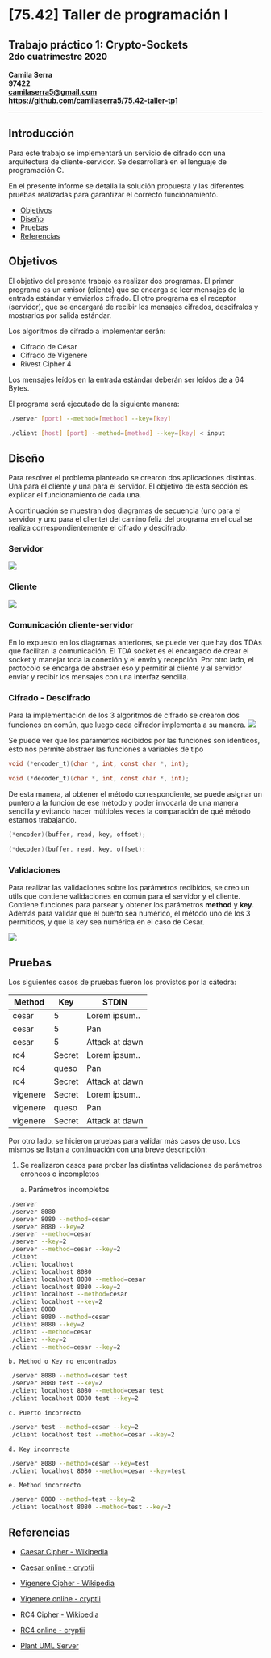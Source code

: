 # [75.42] Taller de programación I
## Trabajo práctico 1: Crypto-Sockets<br><sup>2do cuatrimestre 2020</sup>

**Camila Serra**  
**97422**  
**camilaserra5@gmail.com**  
**https://github.com/camilaserra5/75.42-taller-tp1**

_________________
## Introducción
Para este trabajo se implementará un servicio de cifrado con una arquitectura de cliente-servidor. Se desarrollará en el lenguaje de programación C.

En el presente informe se detalla la solución propuesta y las diferentes pruebas realizadas para garantizar el correcto funcionamiento.

- [Objetivos](#)
- [Diseño](#)
- [Pruebas](#)
- [Referencias](#)

## Objetivos
El objetivo del presente trabajo es realizar dos programas. El primer programa es un emisor (cliente) que se encarga se leer mensajes de la entrada estándar y enviarlos cifrado. El otro programa es el receptor (servidor), que se encargará de recibir los mensajes cifrados, descifralos y mostrarlos por salida estándar.

Los  algoritmos de cifrado a implementar serán:
- Cifrado de César
- Cifrado de Vigenere
- Rivest Cipher 4

Los mensajes leídos en la entrada estándar deberán ser leídos de a 64 Bytes.

El programa será ejecutado de la siguiente manera:
```bash
./server [port] --method=[method] --key=[key]
```
```bash
./client [host] [port] --method=[method] --key=[key] < input
```
## Diseño
Para resolver el problema planteado se crearon dos aplicaciones distintas. Una para el cliente y una para el servidor. El objetivo de esta sección es explicar el funcionamiento de cada una.

A continuación se muestran dos diagramas de secuencia (uno para el servidor y uno para el cliente) del camino feliz del programa en el cual se realiza correspondientemente el cifrado y descifrado.
### Servidor
![](http://www.plantuml.com/plantuml/png/ZL9BQiCm4Dtx5BDCm6ttePGiUe12wIe4OqlZH4JM66aScfB3TnHPhHDIquNXINwVqPFMWMlFGsUBlT48BH4tz5dKYid3Hq1VzFBVADFNZk4T_V5cwyqJao9xpIDrGBxQUaL5MhJH4nvUHgiLF3w52u9DJvwtiEcGzwG57F2qBOh44yLe2Yi85r0PPtYHS0bHl9mXDyRfH9wbMHCOtJ-8jLBOymznmio52BSVOHerhqh8glFv7B-9E26HxYH3fyggTd2A3Rb5gaRIB54FWsDZeJan1l2e31vHmpCqGzkAHJ1VE1h_CLJglH8fcYDEnaiELNHO5bbvhuGiJSiiBC6Ys_5-EHyVJzXX2FNkDtlIU7um8aazBAxTIv3tKGArROXLejEvplbOZO4zdUv6tfulS_DzhILbwEmt)

### Cliente
![](http://www.plantuml.com/plantuml/png/VP51QyCm38Nl_XKwff1jzp96OUm-63kL4b9RQKnTATZAM4T__9pQfWjbEPI-IEzzv2cR8AsNyUHKRmr2nonx_bQj5lRm6T2h8UwjjaDB0g_E8ibizEvPMBER3JzO7t7kUoFD9k8c9ZoyPDGQ7f_Yu2lEjZq7sS5sO3_zdL1wDb4SyRnJAjbZCBDX3U4g6ajMggHhc1Wm4LOB2Sr4g7DevYnbedV8Cl7BKmqbf2wNo_LtIsUrXWDAWwblqusanJ9LgL0CEkO1HXBhO7yM3E2nDV0C-x7hq4EmFtY3bhj5QY9MoLQ3Gpf8NqEyJmtSTU5MvPyc-hfi0fBvKsZEMwcIlBzSZYPz7rHnMQwo_286WtW-LsMmzB6AjznzWsJ6a_i5)

### Comunicación cliente-servidor
En lo expuesto en los diagramas anteriores, se puede ver que hay dos TDAs que facilitan la comunicación. El TDA socket es el encargado de crear el socket y manejar toda la conexión y el envío y recepción. Por otro lado, el protocolo se encarga de abstraer eso y permitir al cliente y al servidor enviar y recibir los mensajes con una interfaz sencilla.

### Cifrado - Descifrado

Para la implementación de los 3 algoritmos de cifrado se crearon dos funciones en común, que luego cada cifrador implementa a su manera.
![](http://www.plantuml.com/plantuml/png/ZSv1YeGm48NXVPsYbZF1GtWJoIHF3PEa81Mb6_7k3IqkseMTPJtuYw_NQajTKgGvUF0eKl_aSHmk51V1vA9LPMESf2HvS51RZE6DjeGwYz_Vou3inECdGTLEw3WYJtNk-1_FZcKS5VMN-H9vV8zePxeLbR12wmVfc9fCbwQHT0jQmuIC0cCsOZx_dskRwbgrkeXwPB-a-080)

Se puede ver que los parámertos recibidos por las funciones son idénticos, esto nos permite abstraer las funciones a variables de tipo
```c
void (*encoder_t)(char *, int, const char *, int);
```
```c
void (*decoder_t)(char *, int, const char *, int);
```
De esta manera, al obtener el método correspondiente, se puede asignar un puntero a la función de ese método y poder invocarla de una manera sencilla y evitando hacer múltiples veces la comparación de qué método estamos trabajando.
```c
(*encoder)(buffer, read, key, offset);
```
```c
(*decoder)(buffer, read, key, offset);
```
### Validaciones
Para realizar las validaciones sobre los parámetros recibidos, se creo un utils que contiene validaciones en común para el servidor y el cliente.
Contiene funciones para parsear y obtener los parámetros **method** y **key**. Además para validar que el puerto sea numérico, el método uno de los 3 permitidos, y que la key sea numérica en el caso de Cesar.

![](http://www.plantuml.com/plantuml/png/RL1B3eCW4DrpYbagyGRTU1CoXQcIWcDWD6sCTwzAqxIf2nxmFlEIQRDWaYa6rNj7S6EMAp_An_fa0u6o0NC6hIt7o8EPn8UiDIngYIGzkxKZCULfS73cJizgEmqKhW5CdJrmhZ-P6ODtAFGELkKwqKTEKkrGN_x4lUgeBFntwvbxn8GRHoaV0nluzQ-gfS5jktW1)


## Pruebas
Los siguientes casos de pruebas fueron los provistos por la cátedra:

Method  | Key | STDIN
------------- | ------------- | -------------
cesar  | 5 | Lorem ipsum..
cesar  | 5 | Pan
cesar  | 5 | Attack at dawn
rc4  | Secret | Lorem ipsum..
rc4  | queso | Pan
rc4  | Secret | Attack at dawn
vigenere  | Secret | Lorem ipsum..
vigenere  | queso | Pan
vigenere  | Secret | Attack at dawn

Por otro lado, se hicieron pruebas para validar más casos de uso. Los mismos se listan a continuación con una breve descripción:

1. Se realizaron casos para probar las distintas validaciones de parámetros erroneos o incompletos

    a. Parámetros incompletos
```bash
./server
./server 8080
./server 8080 --method=cesar
./server 8080 --key=2
./server --method=cesar
./server --key=2
./server --method=cesar --key=2
./client
./client localhost
./client localhost 8080
./client localhost 8080 --method=cesar
./client localhost 8080 --key=2
./client localhost --method=cesar
./client localhost --key=2
./client 8080
./client 8080 --method=cesar
./client 8080 --key=2
./client --method=cesar
./client --key=2
./client --method=cesar --key=2
```

    b. Method o Key no encontrados
```bash
./server 8080 --method=cesar test
./server 8080 test --key=2
./client localhost 8080 --method=cesar test
./client localhost 8080 test --key=2
```

    c. Puerto incorrecto
```bash
./server test --method=cesar --key=2
./client localhost test --method=cesar --key=2
```

    d. Key incorrecta
```bash
./server 8080 --method=cesar --key=test
./client localhost 8080 --method=cesar --key=test
```

    e. Method incorrecto
```bash
./server 8080 --method=test --key=2
./client localhost 8080 --method=test --key=2
```


## Referencias
* [Caesar Cipher - Wikipedia](https://en.wikipedia.org/wiki/Caesar_cipher)  
* [Caesar online - cryptii](https://cryptii.com/pipes/caesar-cipher)  


* [Vigenere Cipher - Wikipedia](https://en.wikipedia.org/wiki/Vigen%C3%A8re_cipher)  
* [Vigenere online - cryptii](https://cryptii.com/pipes/vigenere-cipher)  


* [RC4 Cipher - Wikipedia](https://en.wikipedia.org/wiki/RC4)  
* [RC4 online - cryptii](https://cryptii.com/pipes/rc4-encryption)  


* [Plant UML Server](http://www.plantuml.com/plantuml/)
